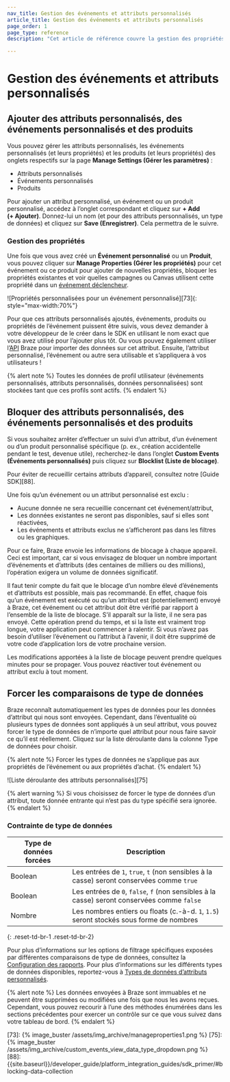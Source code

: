 ```yaml
---
nav_title: Gestion des événements et attributs personnalisés
article_title: Gestion des événements et attributs personnalisés
page_order: 1
page_type: reference
description: "Cet article de référence couvre la gestion des propriétés, des événements et des attributs personnalisés, ainsi qu’une présentation des comparaisons de type de données."

---
```


# Gestion des événements et attributs personnalisés

## Ajouter des attributs personnalisés, des événements personnalisés et des produits

Vous pouvez gérer les attributs personnalisés, les événements personnalisés (et leurs propriétés) et les produits (et leurs propriétés) des onglets respectifs sur la page **Manage Settings (Gérer les paramètres)** :

- Attributs personnalisés
- Événements personnalisés
- Produits

Pour ajouter un attribut personnalisé, un événement ou un produit personnalisé, accédez à l’onglet correspondant et cliquez sur **+ Add (+ Ajouter)**. Donnez-lui un nom (et pour des attributs personnalisés, un type de données) et cliquez sur **Save (Enregistrer)**. Cela permettra de le suivre.

### Gestion des propriétés

Une fois que vous avez créé un **Événement personnalisé** ou un **Produit**, vous pouvez cliquer sur **Manage Properties (Gérer les propriétés)** pour cet événement ou ce produit pour ajouter de nouvelles propriétés, bloquer les propriétés existantes et voir quelles campagnes ou Canvas utilisent cette propriété dans un [événement déclencheur]({{site.baseurl}}/user_guide/engagement_tools/campaigns/scheduling_and_organizing/delivery_types/triggered_delivery/#step-1-select-a-trigger-event).

![Propriétés personnalisées pour un événement personnalisé][73]{: style="max-width:70%"}

Pour que ces attributs personnalisés ajoutés, événements, produits ou propriétés de l’événement puissent être suivis, vous devez demander à votre développeur de le créer dans le SDK en utilisant le nom exact que vous avez utilisé pour l’ajouter plus tôt. Ou vous pouvez également utiliser l’[API]({{site.baseurl}}/api/basics/) Braze pour importer des données sur cet attribut. Ensuite, l’attribut personnalisé, l’événement ou autre sera utilisable et s’appliquera à vos utilisateurs !

{% alert note %}
Toutes les données de profil utilisateur (événements personnalisés, attributs personnalisés, données personnalisées) sont stockées tant que ces profils sont actifs.
{% endalert %}

## Bloquer des attributs personnalisés, des événements personnalisés et des produits

Si vous souhaitez arrêter d’effectuer un suivi d’un attribut, d’un événement ou d’un produit personnalisé spécifique (p. ex., création accidentelle pendant le test, devenue utile), recherchez-le dans l’onglet **Custom Events (Événements personnalisés)** puis cliquez sur **Blocklist (Liste de blocage)**.

Pour éviter de recueillir certains attributs d’appareil, consultez notre [Guide SDK][88].

Une fois qu’un événement ou un attribut personnalisé est exclu :

- Aucune donnée ne sera recueillie concernant cet événement/attribut,
- Les données existantes ne seront pas disponibles, sauf si elles sont réactivées,
- Les événements et attributs exclus ne s’afficheront pas dans les filtres ou les graphiques.

Pour ce faire, Braze envoie les informations de blocage à chaque appareil. Ceci est important, car si vous envisagez de bloquer un nombre important d’événements et d’attributs (des centaines de milliers ou des millions), l’opération exigera un volume de données significatif.

Il faut tenir compte du fait que le blocage d’un nombre élevé d’événements et d’attributs est possible, mais pas recommandé. En effet, chaque fois qu’un événement est exécuté ou qu’un attribut est (potentiellement) envoyé à Braze, cet événement ou cet attribut doit être vérifié par rapport à l’ensemble de la liste de blocage. S’il apparaît sur la liste, il ne sera pas envoyé. Cette opération prend du temps, et si la liste est vraiment trop longue, votre application peut commencer à ralentir. Si vous n’avez pas besoin d’utiliser l’événement ou l’attribut à l’avenir, il doit être supprimé de votre code d’application lors de votre prochaine version.

Les modifications apportées à la liste de blocage peuvent prendre quelques minutes pour se propager. Vous pouvez réactiver tout événement ou attribut exclu à tout moment.

## Forcer les comparaisons de type de données

Braze reconnaît automatiquement les types de données pour les données d’attribut qui nous sont envoyées. Cependant, dans l’éventualité où plusieurs types de données sont appliqués à un seul attribut, vous pouvez forcer le type de données de n’importe quel attribut pour nous faire savoir ce qu’il est réellement. Cliquez sur la liste déroulante dans la colonne Type de données pour choisir.

{% alert note %} Forcer les types de données ne s’applique pas aux propriétés de l’événement ou aux propriétés d’achat. {% endalert %}

![Liste déroulante des attributs personnalisés][75]

{% alert warning %}
Si vous choisissez de forcer le type de données d’un attribut, toute donnée entrante qui n’est pas du type spécifié sera ignorée.
{% endalert %}

### Contrainte de type de données

| Type de données forcées | Description |
|------------------|-------------|
| Boolean | Les entrées de `1`, `true`, `t` (non sensibles à la casse) seront conservées comme `true` |
| Boolean | Les entrées de `0`, `false`, `f` (non sensibles à la casse) seront conservées comme `false` |
| Nombre | Les nombres entiers ou floats (c.-à-d. `1`, `1.5`) seront stockés sous forme de nombres |
{: .reset-td-br-1 .reset-td-br-2}

Pour plus d’informations sur les options de filtrage spécifiques exposées par différentes comparaisons de type de données, consultez la [Configuration des rapports][43]. Pour plus d’informations sur les différents types de données disponibles, reportez-vous à [Types de données d’attributs personnalisés][44].

{% alert note %}
Les données envoyées à Braze sont immuables et ne peuvent être supprimées ou modifiées une fois que nous les avons reçues. Cependant, vous pouvez recourir à l’une des méthodes énumérées dans les sections précédentes pour exercer un contrôle sur ce que vous suivez dans votre tableau de bord.
{% endalert %}


[43]: {{site.baseurl}}/user_guide/data_and_analytics/configuring_reporting/#configuring-reporting
[44]: {{site.baseurl}}/user_guide/data_and_analytics/custom_data/custom_attributes/#custom-attribute-data-types
[73]: {% image_buster /assets/img_archive/manageproperties1.png %}
[75]: {% image_buster /assets/img_archive/custom_events_view_data_type_dropdown.png %}
[88]: {{site.baseurl}}/developer_guide/platform_integration_guides/sdk_primer/#blocking-data-collection
